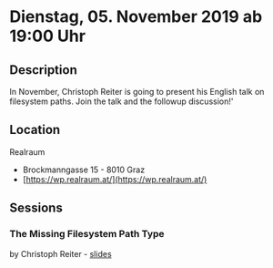 # Dienstag, 05. November 2019 ab 19:00 Uhr

## Description

In November, Christoph Reiter is going to present his English talk on filesystem paths. Join the talk and the followup discussion!'

## Location

Realraum

- Brockmanngasse 15 - 8010 Graz
- [https://wp.realraum.at/](https://wp.realraum.at/)

## Sessions

### The Missing Filesystem Path Type

by Christoph Reiter - [slides](https://github.com/pygraz/2019-11-05)
